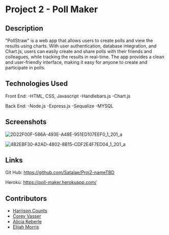 # Project 2 - Poll Maker

## Description

"PollStraw" is a web app that allows users to create polls and view the results using charts. With user authentication, database integration, and Chart.js, users can easily create and share polls with their friends and colleagues, while tracking the results in real-time. The app provides a clean and user-friendly interface, making it easy for anyone to create and participate in polls.

## Technologies Used
Front End:
-HTML, CSS, Javascript
-Handlebars.js
-Chart.js

Back End: 
-Node.js
-Express.js
-Sequalize
-MYSQL

## Screenshots

![2D22F00F-586A-493E-A48E-951ED107EEF0_1_201_a](https://github.com/Satalae/Poll-Maker/assets/118331058/6aa8c9fc-8352-4018-a1b4-ddb989bb6f2f)

![4B2EBF30-A2AD-4802-8B15-CDF2E4F7ED04_1_201_a](https://github.com/MorrisEli/Note-Taker/assets/118331058/af571052-96bd-4d7e-9e1b-42b98521893e)

## Links
Git Hub:
https://github.com/Satalae/Proj2-nameTBD

Heroku:
https://poll-maker.herokuapp.com/

## Contributors

- [Harrison Counts](https://github.com/Satalae)
- [Corey Vasser](https://github.com/spamdalfz)
- [Alicia Keberle](https://github.com/keberlea)
- [Elijah Morris](https://github.com/MorrisEli)
